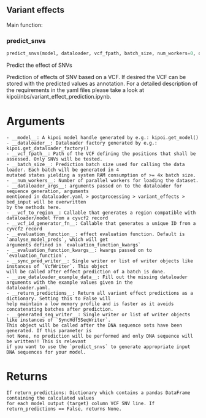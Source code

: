 ## Variant effects

Main function:

### predict_snvs


```python
predict_snvs(model, dataloader, vcf_fpath, batch_size, num_workers=0, dataloader_args=None, vcf_to_region=None, vcf_id_generator_fn=<function default_vcf_id_gen at 0x7fd5e7c758c8>, evaluation_function=<function analyse_model_preds at 0x7fd5e824a8c8>, evaluation_function_kwargs={'diff_types': {'logit': <kipoi.postprocessing.variant_effects.Logit object at 0x7fd5e7c4bcc0>}}, sync_pred_writer=None, use_dataloader_example_data=False, return_predictions=False, generated_seq_writer=None)
```


Predict the effect of SNVs

Prediction of effects of SNV based on a VCF. If desired the VCF can be stored with the predicted values as
annotation. For a detailed description of the requirements in the yaml files please take a look at
kipoi/nbs/variant_effect_prediction.ipynb.

# Arguments
	- __model__: A kipoi model handle generated by e.g.: kipoi.get_model()
	- __dataloader__: Dataloader factory generated by e.g.: kipoi.get_dataloader_factory()
	- __vcf_fpath__: Path of the VCF defining the positions that shall be assessed. Only SNVs will be tested.
	- __batch_size__: Prediction batch size used for calling the data loader. Each batch will be generated in 4
	mutated states yielding a system RAM consumption of >= 4x batch size.
	- __num_workers__: Number of parallel workers for loading the dataset.
	- __dataloader_args__: arguments passed on to the dataloader for sequence generation, arguments
	mentioned in dataloader.yaml > postprocessing > variant_effects > bed_input will be overwritten
	by the methods here.
	- __vcf_to_region__: Callable that generates a region compatible with dataloader/model from a cyvcf2 record
	- __vcf_id_generator_fn__: Callable that generates a unique ID from a cyvcf2 record
	- __evaluation_function__: effect evaluation function. Default is `analyse_model_preds`, which will get
	arguments defined in `evaluation_function_kwargs`
	- __evaluation_function_kwargs__: kwargs passed on to `evaluation_function`.
	- __sync_pred_writer__: Single writer or list of writer objects like instances of `VcfWriter`. This object
	will be called after effect prediction of a batch is done.
	- __use_dataloader_example_data__: Fill out the missing dataloader arguments with the example values given in the
	dataloader.yaml.
	- __return_predictions__: Return all variant effect predictions as a dictionary. Setting this to False will
	help maintain a low memory profile and is faster as it avoids concatenating batches after prediction.
	- __generated_seq_writer__: Single writer or list of writer objects like instances of `SyncHdf5SeqWriter`.
	This object will be called after the DNA sequence sets have been generated. If this parameter is
	not None, no prediction will be performed and only DNA sequence will be written!! This is relevant
	if you want to use the `predict_snvs` to generate appropriate input DNA sequences for your model.

# Returns
	If return_predictions: Dictionary which contains a pandas DataFrame containing the calculated values
	for each model output (target) column VCF SNV line. If return_predictions == False, returns None.

